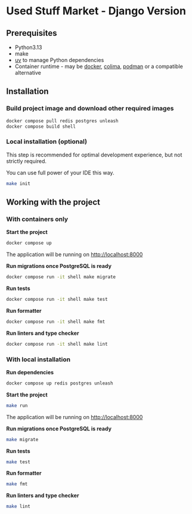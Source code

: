 # Used Stuff Market - Django Version

## Prerequisites

- Python3.13
- make
- [uv](https://docs.astral.sh/uv/#getting-started) to manage Python dependencies
- Container runtime - may be [docker](https://docs.docker.com/engine/install/), [colima](https://github.com/abiosoft/colima), [podman](https://podman.io/docs/installation) or a compatible alternative

## Installation

### Build project image and download other required images

```bash
docker compose pull redis postgres unleash
docker compose build shell
```

### Local installation (optional)

This step is recommended for optimal development experience, but not strictly required.

You can use full power of your IDE this way. 

```bash
make init
```

## Working with the project

### With containers only

**Start the project**

```bash
docker compose up
```

The application will be running on [http://localhost:8000](http://localhost:8000)

**Run migrations once PostgreSQL is ready**

```bash
docker compose run -it shell make migrate
```

**Run tests**

```bash
docker compose run -it shell make test
```

**Run formatter**

```bash
docker compose run -it shell make fmt
```

**Run linters and type checker**

```bash
docker compose run -it shell make lint
```

### With local installation

**Run dependencies**

```bash
docker compose up redis postgres unleash
```

**Start the project**

```bash
make run
```

The application will be running on [http://localhost:8000](http://localhost:8000)

**Run migrations once PostgreSQL is ready**

```bash
make migrate
```

**Run tests**

```bash
make test
```

**Run formatter**

```bash
make fmt
```

**Run linters and type checker**

```bash
make lint
```
